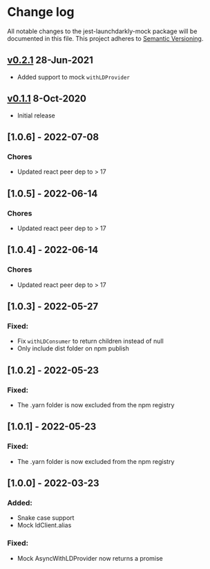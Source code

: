 Change log
================================================
 
All notable changes to the jest-launchdarkly-mock package will be documented in this file. This project adheres to 
[Semantic Versioning](https://semver.org).


## [v0.2.1](https://github.com/launchdarkly-labs/jest-launchdarkly-mock/releases/tag/v0.2.1)  28-Jun-2021
- Added support to mock `withLDProvider`

## [v0.1.1](https://github.com/launchdarkly-labs/jest-launchdarkly-mock/releases/tag/v0.1.1)  8-Oct-2020
- Initial release

## [1.0.6] - 2022-07-08
### Chores
- Updated react peer dep to > 17

## [1.0.5] - 2022-06-14
### Chores
- Updated react peer dep to > 17

## [1.0.4] - 2022-06-14
### Chores
- Updated react peer dep to > 17

## [1.0.3] - 2022-05-27
### Fixed:
- Fix `withLDConsumer` to return children instead of null
- Only include dist folder on npm publish

## [1.0.2] - 2022-05-23
### Fixed:
- The .yarn folder is now excluded from the npm registry

## [1.0.1] - 2022-05-23
### Fixed:
- The .yarn folder is now excluded from the npm registry

## [1.0.0] - 2022-03-23
### Added:
- Snake case support
- Mock ldClient.alias

### Fixed:
- Mock AsyncWithLDProvider now returns a promise

